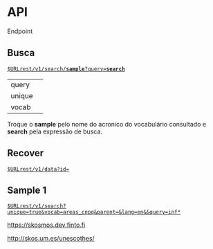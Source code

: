 <h1>API</h1>

Endpoint

<h2>Busca</h2>
<p>
<code><a href="$URLindex.php/thesa/rest/v1/search/sample?query=test" target="_blank">$URLrest/v1/search/<b>sample</b>?query=<b>search</b><a></code>
</p>
<table width="100%">
<tr><td>query</td><td></td></tr>
<tr><td>unique</td><td></td></tr>
<tr><td>vocab</td><td></td></tr>
</table>
<p>
Troque o <b>sample</b> pelo nome do acronico do vocabulário consultado e <b>search</b> pela expressão de busca.
</p>

<h2>Recover</h2>
<p>
<code><a href="$URLindex.php/thesa/rest/v1/data?id=c1" target="_blank"">$URLrest/v1/data?id=<a></code>
</p>

<h2>Sample 1</h2>
<p>
<code><a href="$URLindex.php/thesa/rest/v1/search?unique=true&vocab=areas_cnpq&parent=&lang=en&&query=inf*" target="_blank">$URLrest/v1/search?unique=true&vocab=areas_cnpq&parent=&lang=en&&query=inf*</a></code></p>

https://skosmos.dev.finto.fi

http://skos.um.es/unescothes/